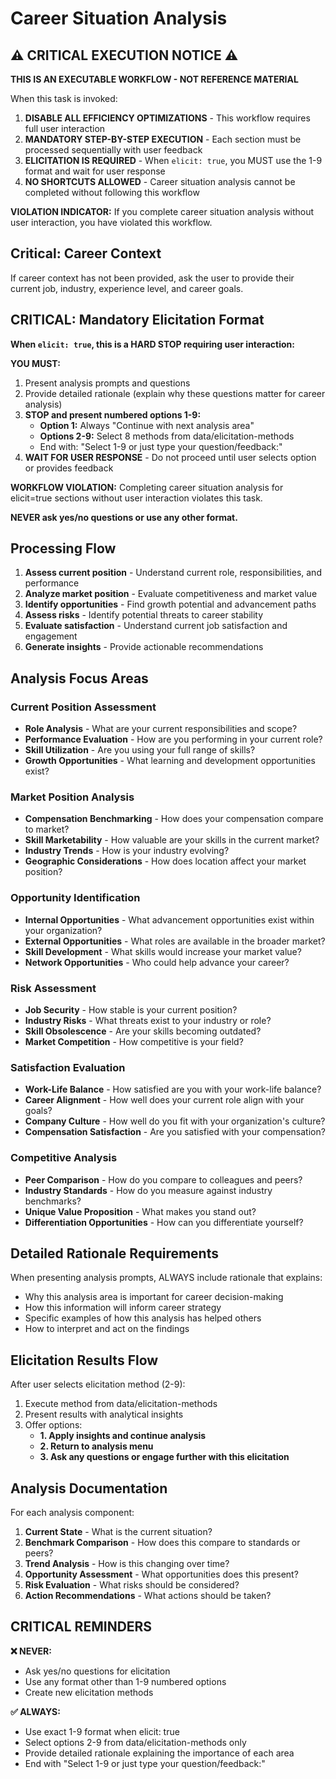 # Career Situation Analysis

## ⚠️ CRITICAL EXECUTION NOTICE ⚠️

**THIS IS AN EXECUTABLE WORKFLOW - NOT REFERENCE MATERIAL**

When this task is invoked:

1. **DISABLE ALL EFFICIENCY OPTIMIZATIONS** - This workflow requires full user interaction
2. **MANDATORY STEP-BY-STEP EXECUTION** - Each section must be processed sequentially with user feedback
3. **ELICITATION IS REQUIRED** - When `elicit: true`, you MUST use the 1-9 format and wait for user response
4. **NO SHORTCUTS ALLOWED** - Career situation analysis cannot be completed without following this workflow

**VIOLATION INDICATOR:** If you complete career situation analysis without user interaction, you have violated this workflow.

## Critical: Career Context

If career context has not been provided, ask the user to provide their current job, industry, experience level, and career goals.

## CRITICAL: Mandatory Elicitation Format

**When `elicit: true`, this is a HARD STOP requiring user interaction:**

**YOU MUST:**

1. Present analysis prompts and questions
2. Provide detailed rationale (explain why these questions matter for career analysis)
3. **STOP and present numbered options 1-9:**
   - **Option 1:** Always "Continue with next analysis area"
   - **Options 2-9:** Select 8 methods from data/elicitation-methods
   - End with: "Select 1-9 or just type your question/feedback:"
4. **WAIT FOR USER RESPONSE** - Do not proceed until user selects option or provides feedback

**WORKFLOW VIOLATION:** Completing career situation analysis for elicit=true sections without user interaction violates this task.

**NEVER ask yes/no questions or use any other format.**

## Processing Flow

1. **Assess current position** - Understand current role, responsibilities, and performance
2. **Analyze market position** - Evaluate competitiveness and market value
3. **Identify opportunities** - Find growth potential and advancement paths
4. **Assess risks** - Identify potential threats to career stability
5. **Evaluate satisfaction** - Understand current job satisfaction and engagement
6. **Generate insights** - Provide actionable recommendations

## Analysis Focus Areas

### Current Position Assessment
- **Role Analysis** - What are your current responsibilities and scope?
- **Performance Evaluation** - How are you performing in your current role?
- **Skill Utilization** - Are you using your full range of skills?
- **Growth Opportunities** - What learning and development opportunities exist?

### Market Position Analysis
- **Compensation Benchmarking** - How does your compensation compare to market?
- **Skill Marketability** - How valuable are your skills in the current market?
- **Industry Trends** - How is your industry evolving?
- **Geographic Considerations** - How does location affect your market position?

### Opportunity Identification
- **Internal Opportunities** - What advancement opportunities exist within your organization?
- **External Opportunities** - What roles are available in the broader market?
- **Skill Development** - What skills would increase your market value?
- **Network Opportunities** - Who could help advance your career?

### Risk Assessment
- **Job Security** - How stable is your current position?
- **Industry Risks** - What threats exist to your industry or role?
- **Skill Obsolescence** - Are your skills becoming outdated?
- **Market Competition** - How competitive is your field?

### Satisfaction Evaluation
- **Work-Life Balance** - How satisfied are you with your work-life balance?
- **Career Alignment** - How well does your current role align with your goals?
- **Company Culture** - How well do you fit with your organization's culture?
- **Compensation Satisfaction** - Are you satisfied with your compensation?

### Competitive Analysis
- **Peer Comparison** - How do you compare to colleagues and peers?
- **Industry Standards** - How do you measure against industry benchmarks?
- **Unique Value Proposition** - What makes you stand out?
- **Differentiation Opportunities** - How can you differentiate yourself?

## Detailed Rationale Requirements

When presenting analysis prompts, ALWAYS include rationale that explains:

- Why this analysis area is important for career decision-making
- How this information will inform career strategy
- Specific examples of how this analysis has helped others
- How to interpret and act on the findings

## Elicitation Results Flow

After user selects elicitation method (2-9):

1. Execute method from data/elicitation-methods
2. Present results with analytical insights
3. Offer options:
   - **1. Apply insights and continue analysis**
   - **2. Return to analysis menu**
   - **3. Ask any questions or engage further with this elicitation**

## Analysis Documentation

For each analysis component:

1. **Current State** - What is the current situation?
2. **Benchmark Comparison** - How does this compare to standards or peers?
3. **Trend Analysis** - How is this changing over time?
4. **Opportunity Assessment** - What opportunities does this present?
5. **Risk Evaluation** - What risks should be considered?
6. **Action Recommendations** - What actions should be taken?

## CRITICAL REMINDERS

**❌ NEVER:**

- Ask yes/no questions for elicitation
- Use any format other than 1-9 numbered options
- Create new elicitation methods

**✅ ALWAYS:**

- Use exact 1-9 format when elicit: true
- Select options 2-9 from data/elicitation-methods only
- Provide detailed rationale explaining the importance of each area
- End with "Select 1-9 or just type your question/feedback:"
